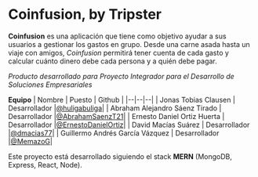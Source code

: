 # Coinfusion, by Tripster

  

**Coinfusion** es una aplicación que tiene como objetivo ayudar a sus usuarios a gestionar los gastos en grupo. Desde una carne asada hasta un viaje con amigos, *Coinfusion* permitirá tener cuenta de cada gasto y calcular cuánto dinero debe cada persona y a quién debe pagar.

  

*Producto desarrollado para Proyecto Integrador para el Desarrollo de Soluciones Empresariales*

  

**Equipo**
| Nombre | Puesto | Github |
|--|--|--|
| Jonas Tobias Clausen | Desarrollador |[@huligabuliga](https://github.com/huligabuliga)|
| Abraham Alejandro Sáenz Tirado | Desarrollador |[@AbrahamSaenzT21](https://github.com/AbrahamSaenzT21)|
| Ernesto Daniel Ortiz Huerta | Desarrollador |[@ErnestoDanielOrtiz](https://github.com/ErnestoDanielOrtiz)|
| David Macías Suárez | Desarrollador |[@dmacias77](https://github.com/dmacias77)|
| Guillermo Andrés García Vázquez | Desarrollador |[@MemazoG](https://github.com/MemazoG)|


Este proyecto está desarrollado siguiendo el stack **MERN** (MongoDB, Express, React, Node).